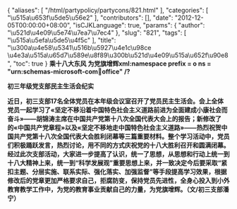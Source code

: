 {
    "aliases": [
        "/html/partypolicy/partycons/821.html"
    ],
    "categories": [
        "\u515a\u653f\u5de5\u56e2"
    ],
    "contributors": [],
    "date": "2012-12-05T00:00:00+08:00",
    "isCJKLanguage": true,
    "params": {
        "author": "\u521d\u4e09\u5e74\u7ea7\u7ec4"
    },
    "slug": "821",
    "tags": [
        "\u515a\u5efa\u5de5\u4f5c"
    ],
    "title": "\u300a\u4e58\u5341\u516b\u5927\u4e1c\u98ce \u4e3a\u515a\u65d7\u589e\u8f89\u300b\u521d\u4e09\u515a\u652f\u90e8",
    "toc": true
}
**乘十八大东风 为党旗增辉xml:namespace prefix = o ns = "urn:schemas-microsoft-com:office:office" /?**

**初三年级党支部民主生活会纪实**

**近日，初三支部17名全体党员在本年级会议室召开了党员民主生活会。会上全体党员一起学习了«坚定不移沿着中国特色社会主义道路前进为全面建成小康社会而奋斗»——胡锦涛主席在中国共产党第十八次全国代表大会上的报告；新修改了的«中国共产党章程»以及«坚定不移地走中国特色社会主义道路»——热烈祝贺中国共产党第十八次全国代表大会胜利闭幕等三篇重要材料。整个学习活动中，党员们积极踊跃发言，热烈讨论，用不同的方式庆祝党的十八大胜利召开和圆满闭幕。经过此次支部活动，大家进一步提高了认识，统一了思想，从思想和行动上统一到十八大精神上来，统一到“科学发展观”重要思想上来，并一致决定今后要采取“紧扣主题、分层实施、联系实际、强化落实、加强监督”等手段提高学习效果，根据修改后的党章更加严格要求自己，拒腐防变，保持党员先进性，全身心投入到小外教育教学工作中，为党的教育事业贡献自己的力量，为党旗增辉。（文/初三支部潘 宁）**

